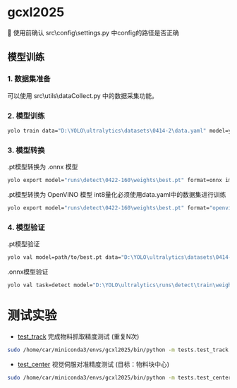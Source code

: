 # gcxl2025
🫡 使用前确认 src\config\settings.py 中config的路径是否正确
## 模型训练
### 1. 数据集准备
可以使用 src\utils\dataCollect.py 中的数据采集功能。
### 2. 模型训练
``` bash
yolo train data="D:\YOLO\ultralytics\datasets\0414-2\data.yaml" model=yolo11n.yaml epochs=1000 imgsz=160 batch=64
```
### 3. 模型转换
.pt模型转换为 .onnx 模型
``` bash
yolo export model="runs\detect\0422-160\weights\best.pt" format=onnx imgsz=160 
```
.pt模型转换为 OpenVINO 模型 int8量化必须使用data.yaml中的数据集进行训练
``` bash
yolo export model="runs\detect\0422-160\weights\best.pt" format="openvino" imgsz=160 int8=True data="D:\YOLO\ultralytics\datasets\0414-2\data.yaml"
```
### 4. 模型验证
.pt模型验证
``` bash
yolo val model=path/to/best.pt data="D:\YOLO\ultralytics\datasets\0414-2\data.yaml" imgsz=320 device=cpu
```
.onnx模型验证
``` bash
yolo val task=detect model="D:\YOLO\ultralytics\runs\detect\train\weights\best.pt" imgsz=320 data=D:\YOLO\ultralytics\datasets\0414-2\data.yaml
```

# 测试实验
- [test_track](tests/test_track.py) 完成物料抓取精度测试 (重复N次)
```bash
sudo /home/car/miniconda3/envs/gcxl2025/bin/python -m tests.test_track
```

- [test_center](tests/test_center.py) 视觉伺服对准精度测试 (目标：物料块中心)
```bash
sudo /home/car/miniconda3/envs/gcxl2025/bin/python -m tests.test_center
``` 